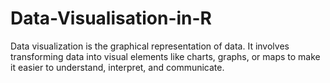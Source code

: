 # Data-Visualisation-in-R
Data visualization is the graphical representation of data. It involves transforming data into visual elements like charts, graphs, or maps to make it easier to understand, interpret, and communicate.
